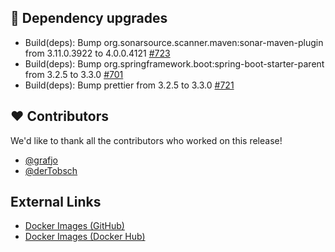 ## 🔨 Dependency upgrades

- Build(deps): Bump org.sonarsource.scanner.maven:sonar-maven-plugin from 3.11.0.3922 to 4.0.0.4121 [#723](https://github.com/urlaubsverwaltung/zeiterfassung/pull/723)
- Build(deps): Bump org.springframework.boot:spring-boot-starter-parent from 3.2.5 to 3.3.0 [#701](https://github.com/urlaubsverwaltung/zeiterfassung/pull/701)
- Build(deps): Bump prettier from 3.2.5 to 3.3.0 [#721](https://github.com/urlaubsverwaltung/zeiterfassung/pull/721)

## ❤️ Contributors

We'd like to thank all the contributors who worked on this release!

- [@grafjo](https://github.com/grafjo)
- [@derTobsch](https://github.com/derTobsch)
## External Links

- [Docker Images (GitHub)](https://github.com/urlaubsverwaltung/zeiterfassung/pkgs/container/zeiterfassung%2Fzeiterfassung)
- [Docker Images (Docker Hub)](https://hub.docker.com/r/urlaubsverwaltung/zeiterfassung)
